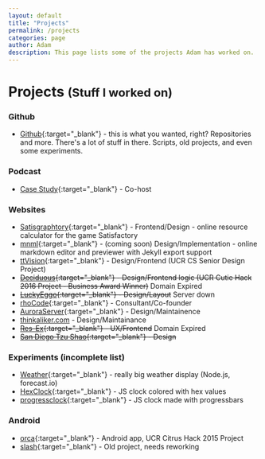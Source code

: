 ```yaml
---
layout: default
title: "Projects"
permalink: /projects
categories: page
author: Adam
description: This page lists some of the projects Adam has worked on.
---
```


<h1 class="">Projects <small>(Stuff I worked on)</small></h1>

### Github
+ [Github](http://github.com/thinkaliker){:target="_blank"} - this is what you wanted, right? Repositories and more. There's a lot of stuff in there. Scripts, old projects, and even some experiments.

### Podcast
+ [Case Study](https://casestudy.show){:target="_blank"} - Co-host

### Websites
+ [Satisgraphtory](https://satisgraphtory.com){:target="_blank"} - Frontend/Design - online resource calculator for the game Satisfactory
+ [mnml](http://mnml.thinkaliker.com){:target="_blank"} - (coming soon) Design/Implementation - online markdown editor and previewer with Jekyll export support
+ [ttVision](http://ttvision.cc){:target="_blank"} - Design/Frontend (UCR CS Senior Design Project)
+ ~~[Deciduous](https://deciduous.cc){:target="_blank"} - Design/Frontend logic (UCR Cutie Hack 2016 Project - Business Award Winner)~~ Domain Expired
+ ~~[LuckyEggo](http://luckyeggo.com){:target="_blank"} - Design/Layout~~ Server down
+ [rhoCode](http://rhocode.com){:target="_blank"} - Consultant/Co-founder
+ [AuroraServer](http://auroraserver.games){:target="_blank"} - Design/Maintainence
+ [thinkaliker.com](http://thinkaliker.com) - Design/Maintainance
+ ~~[Res-Ex](http://res-ex.net){:target="_blank"} - UX/Frontend~~ Domain Expired
+ ~~[San Diego Tzu Shao](http://sandiegotzushao.com){:target="_blank"} - Design~~

### Experiments (incomplete list)
+ [Weather](http://weather.thinkaliker.com){:target="_blank"} - really big weather display (Node.js, forecast.io)
+ [HexClock](http://cdn.thinkaliker.com/HexClock){:target="_blank"} - JS clock colored with hex values
+ [progressclock](http://cdn.thinkaliker.com/progressclock){:target="_blank"} - JS clock made with progressbars

### Android
+ [orca](http://github.com/rhocode/orca){:target="_blank"} - Android app, UCR Citrus Hack 2015 Project
+ [slash](http://github.com/thinkaliker/slash){:target="_blank"} - Old project, needs reworking